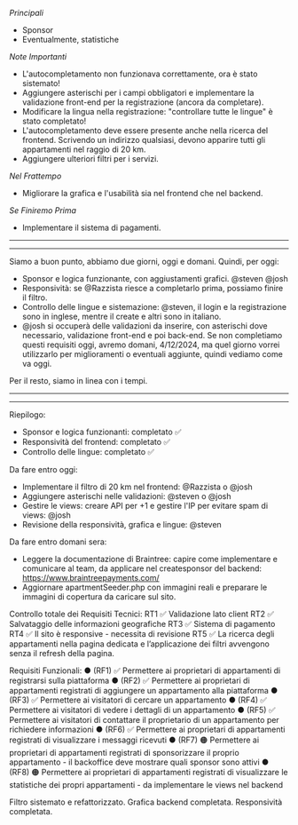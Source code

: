 *Principali*
- Sponsor
- Eventualmente, statistiche

*Note Importanti*
- L'autocompletamento non funzionava correttamente, ora è stato sistemato!
- Aggiungere asterischi per i campi obbligatori e implementare la validazione front-end per la registrazione (ancora da completare).
- Modificare la lingua nella registrazione: "controllare tutte le lingue" è stato completato!
- L'autocompletamento deve essere presente anche nella ricerca del frontend. Scrivendo un indirizzo qualsiasi, devono apparire tutti gli appartamenti nel raggio di 20 km.
- Aggiungere ulteriori filtri per i servizi.

*Nel Frattempo*
- Migliorare la grafica e l'usabilità sia nel frontend che nel backend.

*Se Finiremo Prima*
- Implementare il sistema di pagamenti.

-------------------
---
Siamo a buon punto, abbiamo due giorni, oggi e domani. Quindi, per oggi:
* Sponsor e logica funzionante, con aggiustamenti grafici. @steven @josh
* Responsività: se @Razzista riesce a completarlo prima, possiamo finire il filtro.
* Controllo delle lingue e sistemazione: @steven, il login e la registrazione sono in inglese, mentre il create e altri sono in italiano.
* @josh si occuperà delle validazioni da inserire, con asterischi dove necessario, validazione front-end e poi back-end.
Se non completiamo questi requisiti oggi, avremo domani, 4/12/2024, ma quel giorno vorrei utilizzarlo per miglioramenti o eventuali aggiunte, quindi vediamo come va oggi.

Per il resto, siamo in linea con i tempi.

-------------------
---
Riepilogo:

- Sponsor e logica funzionanti: completato ✅
- Responsività del frontend: completato ✅
- Controllo delle lingue: completato ✅

Da fare entro oggi:
- Implementare il filtro di 20 km nel frontend: @Razzista o @josh
- Aggiungere asterischi nelle validazioni: @steven o @josh
- Gestire le views: creare API per +1 e gestire l'IP per evitare spam di views: @josh
- Revisione della responsività, grafica e lingue: @steven

Da fare entro domani sera:
- Leggere la documentazione di Braintree: capire come implementare e comunicare al team, da applicare nel createsponsor del backend: https://www.braintreepayments.com/
- Aggiornare apartmentSeeder.php con immagini reali e preparare le immagini di copertura da caricare sul sito.

Controllo totale dei Requisiti Tecnici:
RT1 ✅ Validazione lato client
RT2 ✅ Salvataggio delle informazioni geografiche
RT3 ✅ Sistema di pagamento
RT4 ✅ Il sito è responsive - necessita di revisione
RT5 ✅ La ricerca degli appartamenti nella pagina dedicata e l’applicazione dei filtri avvengono senza il refresh della pagina.

Requisiti Funzionali:
● (RF1) ✅ Permettere ai proprietari di appartamenti di registrarsi sulla piattaforma
● (RF2) ✅ Permettere ai proprietari di appartamenti registrati di aggiungere un appartamento alla piattaforma
● (RF3) ✅ Permettere ai visitatori di cercare un appartamento
● (RF4) ✅ Permettere ai visitatori di vedere i dettagli di un appartamento
● (RF5) ✅ Permettere ai visitatori di contattare il proprietario di un appartamento per richiedere informazioni
● (RF6) ✅ Permettere ai proprietari di appartamenti registrati di visualizzare i messaggi ricevuti
● (RF7) 🟠 Permettere ai proprietari di appartamenti registrati di sponsorizzare il proprio appartamento - il backoffice deve mostrare quali sponsor sono attivi
● (RF8) 🟠 Permettere ai proprietari di appartamenti registrati di visualizzare le statistiche dei propri appartamenti - da implementare le views nel backend

Filtro sistemato e refattorizzato.
Grafica backend completata.
Responsività completata.
